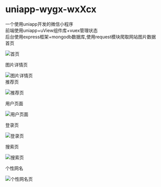 # uniapp-wygx-wxXcx
一个使用uniapp开发的微信小程序  
前端使用uniapp+uView组件库+vuex管理状态  
后台使用express框架+mongodb数据库,使用request模块爬取网站图片数据  
首页  

![首页](readme/首页.png)  

图片详情页  

![图片详情页](readme/图片详情.png)  
推荐页  

![推荐页](readme/推荐.png)  

用户页面  

![用户页面](readme/用户页面.png)   

登录页  

![登录页](readme/登录.png)  

搜索页  

![搜索页](readme/搜索.png)  

个性网名  

![个性网名页](readme/网名.png)  
